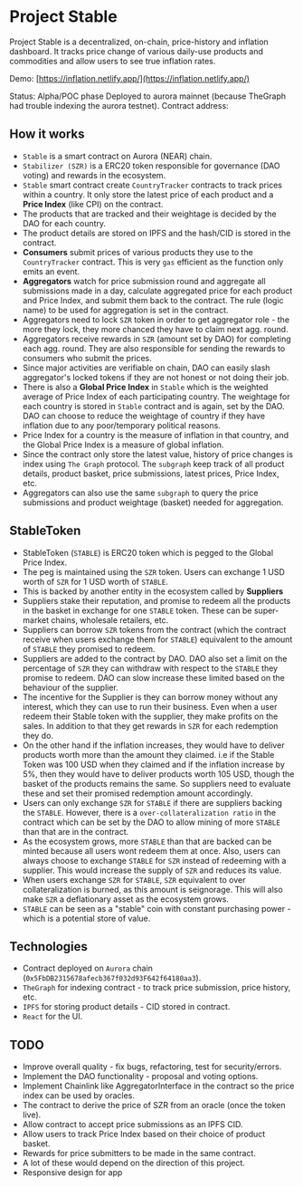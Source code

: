 # Project Stable

Project Stable is a decentralized, on-chain, price-history and inflation dashboard.
It tracks price change of various daily-use products and commodities and allow users to 
see true inflation rates.

Demo: [https://inflation.netlify.app/](https://inflation.netlify.app/)

Status: Alpha/POC phase
Deployed to aurora mainnet (because TheGraph had trouble indexing the aurora testnet).
Contract address: 

## How it works

- `Stable` is a smart contract on Aurora (NEAR) chain.
- `Stabilizer (SZR)` is a ERC20 token responsible for governance (DAO voting) and rewards in the ecosystem.
- `Stable` smart contract create `CountryTracker` contracts to track prices within a country. It only store the latest price of each product and a **Price Index** (like CPI) on the contract.
- The products that are tracked and their weightage is decided by the DAO for each country.
- The product details are stored on IPFS and the hash/CID is stored in the contract.
- **Consumers** submit prices of various products they use to the `CountryTracker` contract.
This is very `gas` efficient as the function only emits an event.
- **Aggregators** watch for price submission round and aggregate all submissions made in a day, calculate aggregated price for each product and Price Index, and submit them back to the contract. The rule (logic name) to be used for aggregation is set in the contract.
- Aggregators need to lock `SZR` token in order to get aggregator role - the more they lock, they more chanced they have to claim next agg. round. 
- Aggregators receive rewards in `SZR` (amount set by DAO) for completing each agg. round. They are also responsible for sending the rewards to consumers who submit the prices.
- Since major activities are verifiable on chain, DAO can easily slash aggregator's locked tokens if they are not honest or not doing their job.
- There is also a **Global Price Index** in `Stable` which is the weighted average of Price Index of each participating country. The weightage for each country is stored in `Stable` contract and is again, set by the DAO. DAO can choose to reduce the weightage of country if they have inflation due to any poor/temporary political reasons.
- Price Index for a country is the measure of inflation in that country, and the Global Price Index is a measure of global inflation.
- Since the contract only store the latest value, history of price changes is index using `The Graph` protocol. The `subgraph` keep track of all product details, product basket, price submissions, latest prices, Price Index, etc.
- Aggregators can also use the same `subgraph` to query the price submissions and product weightage (basket) needed for aggregation.


## StableToken
- StableToken (`STABLE`) is ERC20 token which is pegged to the Global Price Index.
- The peg is maintained using the `SZR` token. Users can exchange 1 USD worth of `SZR` for 1 USD worth of `STABLE`.
- This is backed by another entity in the ecosystem called by **Suppliers**
- Suppliers stake their reputation, and promise to redeem all the products in the basket in exchange for one `STABLE` token. These can be super-market chains, wholesale retailers, etc.
- Suppliers can borrow `SZR` tokens from the contract (which the contract receive when users exchange them for `STABLE`) equivalent to the amount of `STABLE` they promised to redeem.
- Suppliers are added to the contract by DAO. DAO also set a limit on the percentage of `SZR` they can withdraw with respect to the `STABLE` they promise to redeem. DAO can slow increase these limited based on the behaviour of the supplier.
- The incentive for the Supplier is they can borrow money without any interest, which they can use to run their business. Even when a user redeem their Stable token with the supplier, they make profits on the sales. In addition to that they get rewards in `SZR` for each redemption they do.
- On the other hand if the inflation increases, they would have to deliver products worth more than the amount they claimed. i.e if the Stable Token was 100 USD when they claimed and if the inflation increase by 5%, then they would have to deliver products worth 105 USD, though the basket of the products remains the same. So suppliers need to evaluate these and set their promised redemption amount accordingly.
- Users can only exchange `SZR` for `STABLE` if there are suppliers backing the `STABLE`. However, there is a `over-collateralization ratio` in the contract which can be set by the DAO to allow mining of more `STABLE` than that are in the contract.
- As the ecosystem grows, more `STABLE`  than that are backed can be minted because all users wont redeem them at once. Also, users can always choose to exchange `STABLE` for `SZR` instead of redeeming with a supplier. This would increase the supply of `SZR` and reduces its value.
- When users exchange `SZR` for `STABLE`, `SZR` equivalent to over collateralization is burned, as this amount is seignorage. This will also make `SZR` a deflationary asset as the ecosystem grows.
- `STABLE` can be seen as a "stable" coin with constant purchasing power - which is a potential store of value.



## Technologies

- Contract deployed on `Aurora` chain (`0x5FbDB2315678afecb367f032d93F642f64180aa3`).
- `TheGraph` for indexing contract - to track price submission, price history, etc.
- `IPFS` for storing product details - CID stored in contract.
- `React` for the UI.


## TODO
- Improve overall quality - fix bugs, refactoring, test for security/errors.
- Implement the DAO functionality - proposal and voting options.
- Implement Chainlink like AggregatorInterface in the contract so the price index can be used by oracles.
- The contract to derive the price of SZR from an oracle (once the token live).
- Allow contract to accept price submissions as an IPFS CID.
- Allow users to track Price Index based on their choice of product basket.
- Rewards for price submitters to be made in the same contract.
- A lot of these would depend on the direction of this project.
- Responsive design for app